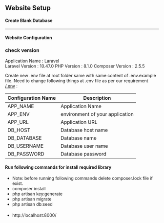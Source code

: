 ## Website Setup

#### Create Blank Database 

------------
#### Website Configuration

### check version
Application Name : Laravel  
Laravel Version : 10.47.0
PHP Version : 8.1.0
Composer Version : 2.5.5

Create new .env file at root folder same with same content of .env.example file.
Need to change following things at .env file as per our requirement [/.env](../master/.env) :

| Configuration Name | Description  |
|--|--|
| APP_NAME | Application Name |  
| APP_ENV | environment of your application |
| APP_URL | Application URL |  
| DB_HOST | Database host name | 
| DB_DATABASE | Database name |
| DB_USERNAME | Database user name | 
| DB_PASSWORD | Database password |  


#### Run following commands for install required library 
* Note: before running following commands delete composer.lock file if exist.
* composer install 
* php artisan key:generate
* php artisan migrate
* php artisan db:seed

#### 
* http://localhost:8000/

